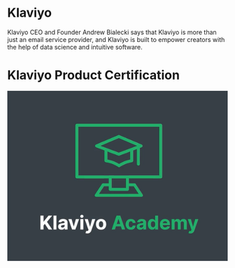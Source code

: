 # Klaviyo

Klaviyo CEO and Founder Andrew Bialecki says that Klaviyo is more than just an email service provider, and Klaviyo is built to empower creators with the help of data science and intuitive software. 

# Klaviyo Product Certification

![Klaviyo Academy](klaviyo-academy.png)